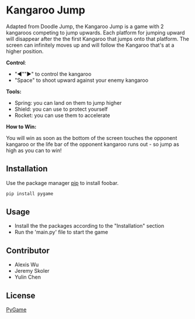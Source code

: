 # Kangaroo Jump 

Adapted from Doodle Jump, the Kangaroo Jump is a game with 2 kangaroos competing to jump upwards. Each platform for jumping upward will disappear after the the first Kangaroo that jumps onto that platform. The screen can infinitely moves up and will follow the Kangaroo that's at a higher position.

**Control**:
- "◀""▶" to control the kangaroo
- "Space" to shoot upward against your enemy kangaroo

**Tools:**
- Spring: you can land on them to jump higher
- Shield: you can use to protect yourself
- Rocket: you can use them to accelerate

**How to Win:**

You will win as soon as the bottom of the screen touches the opponent kangaroo or the life bar of the opponent kangaroo runs out - so jump as high as you can to win!


## Installation

Use the package manager [pip](https://pip.pypa.io/en/stable/) to install foobar.

```bash
pip install pygame
```

## Usage

- Install the the packages according to the "Installation" section
- Run the 'main.py' file to start the game

## Contributor
- Alexis Wu
- Jeremy Skoler
- Yulin Chen



## License
[PyGame](https://www.pygame.org/news)